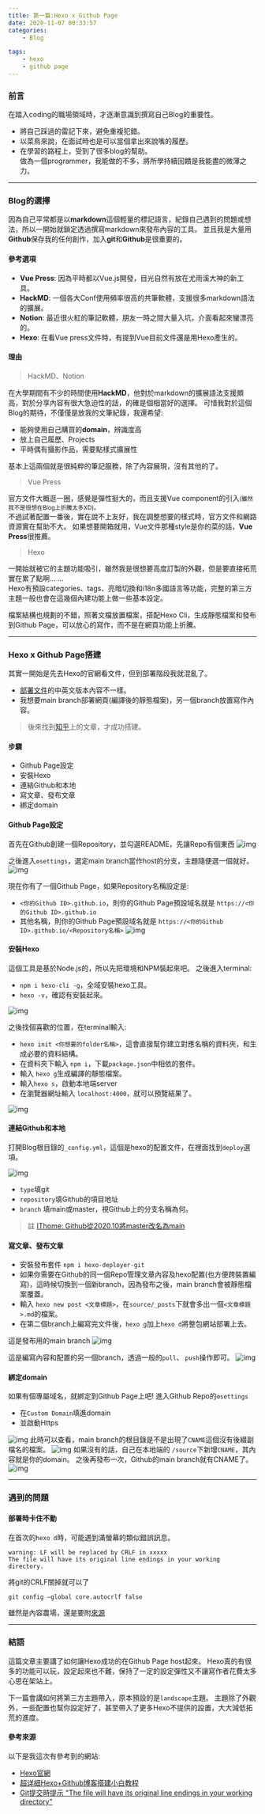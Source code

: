 ```yaml
---
title: 第一篇:Hexo x Github Page
date: 2020-11-07 00:33:57
categories:
    - Blog

tags: 
    - hexo
    - github page
---
```

### 前言
在踏入coding的職場領域時，才逐漸意識到撰寫自己Blog的重要性。<!--more-->
* 將自己踩過的雷記下來，避免重複犯錯。
* 以菜鳥來說，在面試時也是可以當個拿出來說嘴的履歷。
* 在學習的路程上，受到了很多blog的幫助。<br>做為一個programmer，我能做的不多，將所學持續回饋是我能盡的微薄之力。 
----------
### Blog的選擇
因為自己平常都是以**markdown**這個輕量的標記語言，紀錄自己遇到的問題或想法，所以一開始就鎖定透過撰寫markdown來發布內容的工具。
並且我是大量用**Github**保存我的任何創作，加入**git**和**Github**是很重要的。

#### 參考選項
* **Vue Press**: 因為平時都以Vue.js開發，目光自然有放在尤雨溪大神的新工具。
* **HackMD**: 一個各大Conf使用頻率很高的共筆軟體，支援很多markdown語法的擴展。
* **Notion**: 最近很火紅的筆記軟體，朋友一時之間大量入坑，介面看起來蠻漂亮的。
* **Hexo**: 在看Vue press文件時，有提到Vue目前文件還是用Hexo產生的。

#### 理由
> HackMD、Notion

在大學期間有不少的時間使用**HackMD**，他對於markdown的擴展語法支援頗高，對於分享內容有很大急迫性的話，的確是個相當好的選擇。
可惜我對於這個Blog的期待，不僅僅是放我的文筆紀錄，我還希望:
* 能夠使用自己購買的**domain**，辨識度高
* 放上自己履歷、Projects
* 平時偶有攝影作品，需要點樣式擴展性

基本上這兩個就是很純粹的筆記服務，除了內容展現，沒有其他的了。

> Vue Press

官方文件大概逛一圈，感覺是彈性挺大的，而且支援Vue component的引入<small>(雖然我不是很想在Blog上折騰太多XD)。</small><br>
不過試著配置一番後，實在說不上友好，我在調整想要的樣式時，官方文件和網路資源實在幫助不大。
如果想要開箱就用，Vue文件那種style是你的菜的話，**Vue Press**很推薦。

> Hexo

一開始就被它的主題功能吸引，雖然我是很想要高度訂製的外觀，但是要直接拓荒實在累了點啊... ...<br>
Hexo有預設categories、tags、亮暗切換和i18n多國語言等功能，完整的第三方主題一般也會在這幾個內建功能上做一些基本設定。

檔案結構也規劃的不錯，照著文檔放置檔案，搭配Hexo Cli，生成靜態檔案和發布到Github Page，可以放心的寫作，而不是在網頁功能上折騰。

----------
### Hexo x Github Page搭建
其實一開始是先去Hexo的官網看文件，但到部署階段我就混亂了。
* [部署文件](https://hexo.io/docs/github-pages.html)的中英文版本內容不一樣。
* 我想要main branch部署網頁(編譯後的靜態檔案)，另一個branch放置寫作內容。

> 後來找到[知乎](https://zhuanlan.zhihu.com/p/35668237?utm_source=ZHShareTargetIDMore&utm_medium=social&utm_oi=973100277712297984)上的文章，才成功搭建。

#### 步驟
* Github Page設定
* 安裝Hexo
* 連結Github和本地
* 寫文章、發布文章
* 綁定domain

#### Github Page設定
首先在Github創建一個Repository，並勾選README，先讓Repo有個東西
![img](https://i.imgur.com/4jqwWcW.png)

之後進入```⚙️settings```，選定main branch當作host的分支，主題隨便選一個就好。
![img](https://i.imgur.com/0nnR3vn.png)

現在你有了一個Github Page，如果Repository名稱設定是:
* ```<你的Github ID>.github.io```，則你的Github Page預設域名就是 
```https://<你的Github ID>.github.io```
* 其他名稱，則你的Github Page預設域名就是 
```https://<你的Github ID>.github.io/<Repository名稱>```
![img](https://i.imgur.com/JpRALOh.png)

#### 安裝Hexo
這個工具是基於Node.js的，所以先把環境和NPM裝起來吧。
之後進入terminal:
* ```npm i hexo-cli -g```，全域安裝hexo工具。
* ```hexo -v```，確認有安裝起來。

![img](https://i.imgur.com/4csMHrX.png)

之後找個喜歡的位置，在terminal輸入:
* ```hexo init <你想要的folder名稱>```，這會直接幫你建立對應名稱的資料夾，和生成必要的資料結構。
* 在資料夾下輸入 ```npm i```，下載```package.json```中相依的套件。
* 輸入 ```hexo g```生成編譯的靜態檔案。
* 輸入```hexo s```，啟動本地端server
* 在瀏覽器網址輸入 ```localhost:4000```，就可以預覽結果了。

![img](https://i.imgur.com/Jpx3WNd.png)

#### 連結Github和本地
打開Blog根目錄的```_config.yml```，這個是hexo的配置文件，在裡面找到```deploy```選項。

![img](https://i.imgur.com/Et0hF31.png)
* ```type```填git
* ```repository```填Github的項目地址
* ```branch``` 填main或master，視Github上的分支名稱為何。

>註 [IThome: Github從2020.10將master改名為main](https://www.ithome.com.tw/news/140094)

#### 寫文章、發布文章
* 安裝發布套件 ```npm i hexo-deployer-git```
* 如果你需要在Github的同一個Repo管理文章內容及hexo配置(也方便跨裝置編寫)，這時候切換到一個新branch，因為發布之後，main branch會被靜態檔案覆蓋。
* 輸入 ```hexo new post <文章標題>```，在```source/_posts```下就會多出一個```<文章標題>.md```的檔案。
* 在第二個branch上編寫完文件後，```hexo g```加上```hexo d```將整包網站部署上去。

這是發布用的main branch
![img](https://i.imgur.com/lMS3sbL.png)

這是編寫內容和配置的另一個branch，透過一般的```pull```、 ```push```操作即可。
![img](https://i.imgur.com/FlCzdwi.png)

#### 綁定domain
如果有個專屬域名，就綁定到Github Page上吧!
進入Github Repo的```⚙️settings```
* 在```Custom Domain```填進domain
* 並啟動Https

![img](https://i.imgur.com/UiTshL5.png)
此時可以查看，main branch的根目錄是不是出現了```CNAME```這個沒有後綴副檔名的檔案。
![img](https://i.imgur.com/o2YCN75.png)
如果沒有的話，自己在本地端的 ```/source```下新增```CNAME```，其內容就是你的domain。
之後再發布一次，Github的main branch就有CNAME了。
![img](https://i.imgur.com/9QqnQtp.png)

----------
### 遇到的問題

#### 部署時卡住不動
在首次的```hexo d```時，可能遇到滿螢幕的類似錯誤訊息。
```
warning: LF will be replaced by CRLF in xxxxx
The file will have its original line endings in your working directory.
```
將git的CRLF關掉就可以了
```
git config –global core.autocrlf false
```
雖然是內容農場，還是要附[來源](https://www.itread01.com/content/1546312562.html)

----------
### 結語
這篇文章主要講了如何讓Hexo成功的在Github Page host起來。
Hexo真的有很多的功能可以玩，設定起來也不難，保持了一定的設定彈性又不讓寫作者花費太多心思在架站上。

下一篇會講如何將第三方主題帶入，原本預設的是```landscape```主題。
主題除了外觀外，一些配置也幫你設定好了，甚至帶入了更多Hexo不提供的設置，大大減低拓荒的進度。

#### 參考來源
以下是我這次有參考到的網站:
* [Hexo官網](https://hexo.io/zh-tw/)
* [超详细Hexo+Github博客搭建小白教程](https://zhuanlan.zhihu.com/p/35668237?utm_source=ZHShareTargetIDMore&utm_medium=social&utm_oi=973100277712297984)
* [Git提交時提示 "The file will have its original line endings in your working directory"](https://www.itread01.com/content/1546312562.html)
